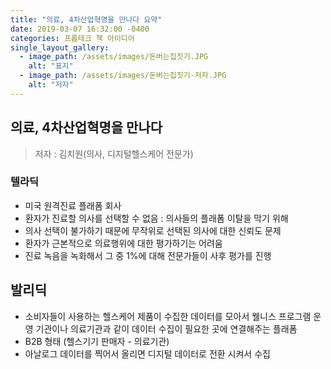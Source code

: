 ```yaml
---
title: "의료, 4차산업혁명을 만나다 요약"
date: 2019-03-07 16:32:00 -0400
categories: 프롭테크 책 아이디어
single_layout_gallery:
  - image_path: /assets/images/돈버는집짓기.JPG
    alt: "표지"
  - image_path: /assets/images/돈버는집짓기-저자.JPG
    alt: "저자"
---
```


## 의료, 4차산업혁명을 만나다
> 저자 : 김치원(의사, 디지털헬스케어 전문가)

### 텔라딕
 - 미국 원격진료 플래폼 회사
 - 환자가 진료할 의사를 선택할 수 없음 : 의사들의 플래폼 이탈을 막기 위해
 - 의사 선택이 불가하기 때문에 무작위로 선택된 의사에 대한 신뢰도 문제
 - 환자가 근본적으로 의료행위에 대한 평가하기는 어려움
 - 진료 녹음을 녹화해서 그 중 1%에 대해 전문가들이 사후 평가를 진행

 ## 발리딕
  - 소비자들이 사용하는 헬스케어 제품이 수집한 데이터를 모아서 웰니스 프로그램 운영 기관이나 의료기관과 같이 데이터 수집이 필요한 곳에 연결해주는 플래폼
  - B2B 형태 (헬스기기 판매자 - 의료기관)
  - 아날로그 데이터를 찍어서 올리면 디지털 데이터로 전환 시켜서 수집

